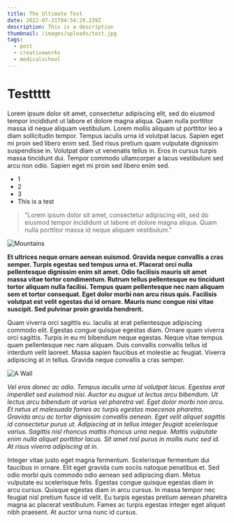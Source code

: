 ```yaml
---
title: The Ultimate Test
date: 2022-07-31T04:54:29.239Z
description: This is a description
thumbnail: /images/uploads/test.jpg
tags:
  - post
  - creativeworks
  - medicalschool
---
```

# Testtttt

Lorem ipsum dolor sit amet, consectetur adipiscing elit, sed do eiusmod tempor incididunt ut labore et dolore magna aliqua. Quam nulla porttitor massa id neque aliquam vestibulum. Lorem mollis aliquam ut porttitor leo a diam sollicitudin tempor. Tempus iaculis urna id volutpat lacus. Sapien eget mi proin sed libero enim sed. Sed risus pretium quam vulputate dignissim suspendisse in. Volutpat diam ut venenatis tellus in. Eros in cursus turpis massa tincidunt dui. Tempor commodo ullamcorper a lacus vestibulum sed arcu non odio. Sapien eget mi proin sed libero enim sed.

* 1
* 2
* 3
* This is a test

> "Lorem ipsum dolor sit amet, consectetur adipiscing elit, sed do eiusmod tempor incididunt ut labore et dolore magna aliqua. Quam nulla porttitor massa id neque aliquam vestibulum."

![](/images/uploads/background.jpg "Mountains")

**Et ultrices neque ornare aenean euismod. Gravida neque convallis a cras semper. Turpis egestas sed tempus urna et. Placerat orci nulla pellentesque dignissim enim sit amet. Odio facilisis mauris sit amet massa vitae tortor condimentum. Rutrum tellus pellentesque eu tincidunt tortor aliquam nulla facilisi. Tempus quam pellentesque nec nam aliquam sem et tortor consequat. Eget dolor morbi non arcu risus quis. Facilisis volutpat est velit egestas dui id ornare. Mauris nunc congue nisi vitae suscipit. Sed pulvinar proin gravida hendrerit.**

Quam viverra orci sagittis eu. Iaculis at erat pellentesque adipiscing commodo elit. Egestas congue quisque egestas diam. Ornare quam viverra orci sagittis. Turpis in eu mi bibendum neque egestas. Neque vitae tempus quam pellentesque nec nam aliquam. Duis convallis convallis tellus id interdum velit laoreet. Massa sapien faucibus et molestie ac feugiat. Viverra adipiscing at in tellus. Gravida neque convallis a cras semper.

![A Wall](/images/uploads/test.jpg "A Wall")

*Vel eros donec ac odio. Tempus iaculis urna id volutpat lacus. Egestas erat imperdiet sed euismod nisi. Auctor eu augue ut lectus arcu bibendum. Ut lectus arcu bibendum at varius vel pharetra vel. Eget dolor morbi non arcu. Et netus et malesuada fames ac turpis egestas maecenas pharetra. Gravida arcu ac tortor dignissim convallis aenean. Eget velit aliquet sagittis id consectetur purus ut. Adipiscing at in tellus integer feugiat scelerisque varius. Sagittis nisl rhoncus mattis rhoncus urna neque. Mattis vulputate enim nulla aliquet porttitor lacus. Sit amet nisl purus in mollis nunc sed id. At risus viverra adipiscing at in.*

Integer vitae justo eget magna fermentum. Scelerisque fermentum dui faucibus in ornare. Elit eget gravida cum sociis natoque penatibus et. Sed odio morbi quis commodo odio aenean sed adipiscing diam. Metus vulputate eu scelerisque felis. Egestas congue quisque egestas diam in arcu cursus. Quisque egestas diam in arcu cursus. In massa tempor nec feugiat nisl pretium fusce id velit. Eu turpis egestas pretium aenean pharetra magna ac placerat vestibulum. Fames ac turpis egestas integer eget aliquet nibh praesent. At auctor urna nunc id cursus.